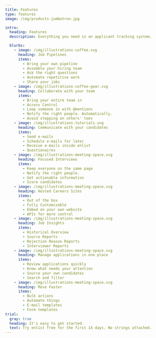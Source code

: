```yaml
---
title: Features
type: features
image: /img/products-jumbotron.jpg

intro:
  heading: Features
  description: Everything you need in an applicant tracking system.

  blurbs:
    - image: /img/illustrations-coffee.svg
      heading: Job Pipelines
      items:
        - Bring your own pipeline
        - Assemble your hiring team
        - Ask the right questions
        - Automate repetitive work
        - Share your jobs
    - image: /img/illustrations-coffee-gear.svg
      heading: Collaborate with your team
      items:
        - Bring your entire team in
        - Access Control
        - Loop someone in with @mentions
        - Notify the right people. Automatically.
        - Avoid stepping on others' toes
    - image: /img/illustrations-tutorials.svg
      heading: Communicate with your candidates
      items:
        - Send e-mails
        - Schedule e-mails for later
        - Receive e-mails inside enlist
        - Questionaires
    - image: /img/illustrations-meeting-space.svg
      heading: Focused Interviews
      items:
        - Keep everyone on the same page
        - Notify the right people.
        - Get actionable information
        - Score candidates
    - image: /img/illustrations-meeting-space.svg
      heading: Hosted Careers Sites
      items:
        - Out of the box
        - Fully Customizable
        - Embed on your own website
        - APIs for more control
    - image: /img/illustrations-meeting-space.svg
      heading: Job Insights
      items:
        - Historical Overview
        - Source Reports
        - Rejection Reason Reports
        - Interviewer Reports
    - image: /img/illustrations-meeting-space.svg
      heading: Manage applications in one place
      items:
        - Review applications quickly
        - Know what needs your attention
        - Source your own candidates
        - Search and filter
    - image: /img/illustrations-meeting-space.svg
      heading: Move Faster
      items:
        - Bulk actions
        - Automate things
        - E-mail templates
        - Form templates
trial:
  gray: true
  heading: It's easy to get started.
  text: Try enlist free for the first 14 days. No strings attached.
---
```

